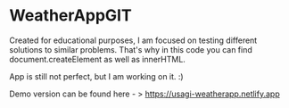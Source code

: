 # WeatherAppGIT
Created for educational purposes, I am focused on testing different solutions to similar problems.
That's why in this code you can find document.createElement as well as innerHTML.

App is still not perfect, but I am working on it. :)

Demo version can be found here - > https://usagi-weatherapp.netlify.app
